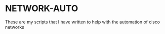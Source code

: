 # NETWORK-AUTO
These are my scripts that I have written to help with the automation of cisco networks 
